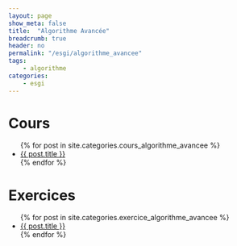 ```yaml
---
layout: page
show_meta: false
title:  "Algorithme Avancée"
breadcrumb: true
header: no
permalink: "/esgi/algorithme_avancee"
tags:
    - algorithme
categories:
    - esgi
---
```


# Cours
<ul>
    {% for post in site.categories.cours_algorithme_avancee %}
    <li><a href="{{ site.url }}{{ post.url }}">{{ post.title }}</a></li>
    {% endfor %}
</ul>

# Exercices
<ul>
    {% for post in site.categories.exercice_algorithme_avancee %}
    <li><a href="{{ site.url }}{{ post.url }}">{{ post.title }}</a></li>
    {% endfor %}
</ul>
